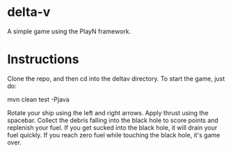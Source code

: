 delta-v
=======

A simple game using the PlayN framework.

Instructions
============

Clone the repo, and then cd into the deltav directory.  To start the game, just do:

mvn clean test -Pjava

Rotate your ship using the left and right arrows.  Apply thrust using the spacebar.  Collect the debris falling into the
black hole to score points and replenish your fuel.  If you get sucked into the black hole, it will drain your fuel
quickly.  If you reach zero fuel while touching the black hole, it's game over.
